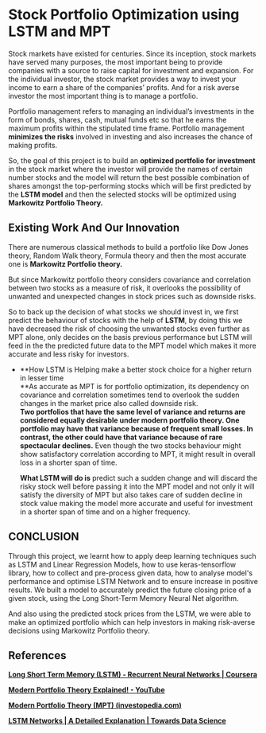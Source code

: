 # Stock Portfolio Optimization using LSTM and MPT

Stock markets have existed for centuries. Since its inception, stock markets
have served many purposes, the most important being to provide companies with a
source to raise capital for investment and expansion. For the individual
investor, the stock market provides a way to invest your income to earn a share
of the companies’ profits. And for a risk averse investor the most important
thing is to manage a portfolio.

Portfolio management refers to managing an individual’s investments in the form
of bonds, shares, cash, mutual funds etc so that he earns the maximum profits
within the stipulated time frame. Portfolio management **minimizes the risks**
involved in investing and also increases the chance of making profits.

So, the goal of this project is to build an **optimized portfolio for
investment** in the stock market where the investor will provide the names of
certain number stocks and the model will return the best possible combination of
shares amongst the top-performing stocks which will be first predicted by the
**LSTM model** and then the selected stocks will be optimized using **Markowitz
Portfolio Theory.**

## Existing Work And Our Innovation

There are numerous classical methods to build a portfolio like Dow Jones theory,
Random Walk theory, Formula theory and then the most accurate one is **Markowitz
Portfolio theory.**

But since Markowitz portfolio theory considers covariance and correlation
between two stocks as a measure of risk, it overlooks the possibility of
unwanted and unexpected changes in stock prices such as downside risks.

So to back up the decision of what stocks we should invest in, we first predict
the behaviour of stocks with the help of **LSTM**, by doing this we have
decreased the risk of choosing the unwanted stocks even further as MPT alone,
only decides on the basis previous performance but LSTM will feed in the the
predicted future data to the MPT model which makes it more accurate and less
risky for investors.

-   **How LSTM is Helping make a better stock choice for a higher return in
    lesser time  
    **As accurate as MPT is for portfolio optimization, its dependency on
    covariance and correlation sometimes tend to overlook the sudden changes in
    the market price also called downside risk.   
    **Two portfolios that have the same level of variance and returns are
    considered equally desirable under modern portfolio theory. One portfolio
    may have that variance because of frequent small losses. In contrast, the
    other could have that variance because of rare spectacular declines.** Even
    though the two stocks behaviour might show satisfactory correlation
    according to MPT, it might result in overall loss in a shorter span of time.

    **What LSTM will do is** predict such a sudden change and will discard the
    risky stock well before passing it into the MPT model and not only it will
    satisfy the diversity of MPT but also takes care of sudden decline in stock
    value making the model more accurate and useful for investment in a shorter
    span of time and on a higher frequency.

## CONCLUSION

Through this project, we learnt how to apply deep learning techniques such as
LSTM and Linear Regression Models, how to use keras-tensorflow library, how to
collect and pre-process given data, how to analyse model's performance and
optimise LSTM Network and to ensure increase in positive results. We built a
model to accurately predict the future closing price of a given stock, using the
Long Short-Term Memory Neural Net algorithm.

And also using the predicted stock prices from the LSTM, we were able to make an
optimized portfolio which can help investors in making risk-averse decisions
using Markowitz Portfolio theory.

## References

[**Long Short Term Memory (LSTM) - Recurrent Neural Networks \|
Coursera**](https://www.coursera.org/lecture/nlp-sequence-models/long-short-term-memory-lstm-KXoay)

[**Modern Portfolio Theory Explained! -
YouTube**](https://www.youtube.com/watch?v=8jKrnUfIYEg)

[**Modern Portfolio Theory (MPT)
(investopedia.com)**](https://www.investopedia.com/terms/m/modernportfoliotheory.asp#:~:text=Modern%20portfolio%20theory%2C%20introduced%20by%20Harry%20Markowitz%20in,risk%20level%20for%20the%20same%20level%20of%20return.)

[**LSTM Networks \| A Detailed Explanation \| Towards Data
Science**](https://towardsdatascience.com/lstm-networks-a-detailed-explanation-8fae6aefc7f9)
